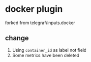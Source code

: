 # docker plugin

forked from telegraf/inputs.docker

## change

1. Using `container_id` as label not field
1. Some metrics have been deleted

